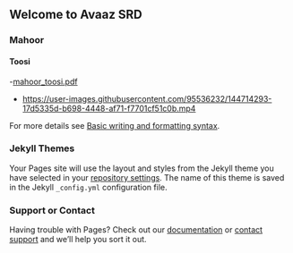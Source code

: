 ## Welcome to Avaaz SRD


### Mahoor
#### Toosi

-[mahoor_toosi.pdf](https://github.com/sarasrd/avaaz/files/7654132/mahoor_toosi.pdf)

- https://user-images.githubusercontent.com/95536232/144714293-17d5335d-b698-4448-af71-f7701cf51c0b.mp4



For more details see [Basic writing and formatting syntax](https://docs.github.com/en/github/writing-on-github/getting-started-with-writing-and-formatting-on-github/basic-writing-and-formatting-syntax).

### Jekyll Themes

Your Pages site will use the layout and styles from the Jekyll theme you have selected in your [repository settings](https://github.com/sarasrd/avaaz/settings/pages). The name of this theme is saved in the Jekyll `_config.yml` configuration file.

### Support or Contact

Having trouble with Pages? Check out our [documentation](https://docs.github.com/categories/github-pages-basics/) or [contact support](https://support.github.com/contact) and we’ll help you sort it out.
